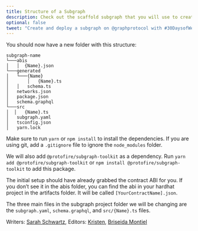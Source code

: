 ```yaml
---
title: Structure of a Subgraph
description: Check out the scaffold subgraph that you will use to create your subgraph.
optional: false
tweet: "Create and deploy a subgraph on @graphprotocol with #30DaysofWeb3 @womenbuildweb3 👾"
---
```


You should now have a new folder with this structure:

```
subgraph-name
└───abis
│   │  {Name}.json
└───generated
│   └───{Name}
│       │   {Name}.ts
│   │   schema.ts
│   networks.json
│   package.json
│   schema.graphql
└───src
│  │   {Name}.ts
│   subgraph.yaml
│   tsconfig.json
│   yarn.lock
```

Make sure to run `yarn` or `npm install` to install the dependencies. If you are using git, add a `.gitignore` file to ignore the `node_modules` folder.

We will also add `@protofire/subgraph-toolkit` as a dependency. Run `yarn add @protofire/subgraph-toolkit` or `npm install @protofire/subgraph-toolkit` to add this package.

The initial setup should have already grabbed the contract ABI for you. If you don’t see it in the abis folder, you can find the abi in your hardhat project in the artifacts folder. It will be called `[YourContractName].json`.

The three main files in the subgraph project folder we will be changing are the `subgraph.yaml`, `schema.graphql`, and `src/{Name}.ts` files.

Writers: [Sarah Schwartz](https://twitter.com/schwartzswartz),
Editors: [Kristen](https://twitter.com/cuddleofdeath), [Briseida Montiel](https://twitter.com/brizism)